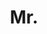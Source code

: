 ---
name: Zhao Yang
title: Mr.
email: mailto:zhao.yang@chch.ox.ac.uk
website: 
note: NULL
category: Graduate Students
photo: /images/people/ZhaoYang.jpg
year: 2018
---